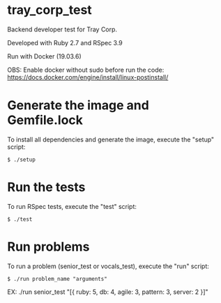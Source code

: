 # tray_corp_test
Backend developer test for Tray Corp.

Developed with Ruby 2.7 and RSpec 3.9

Run with Docker (19.03.6)

OBS: Enable docker without sudo before run the code: https://docs.docker.com/engine/install/linux-postinstall/

# Generate the image and Gemfile.lock

To install all dependencies and generate the image, execute the "setup" script: 

<code>$ ./setup</code>

# Run the tests

To run RSpec tests, execute the "test" script:

<code>$ ./test</code>


# Run problems

To run a problem (senior_test or vocals_test), execute the "run" script: 

<code>$ ./run problem_name "arguments"</code>

EX: ./run senior_test "[{ ruby: 5, db: 4, agile: 3, pattern: 3, server: 2 }]"